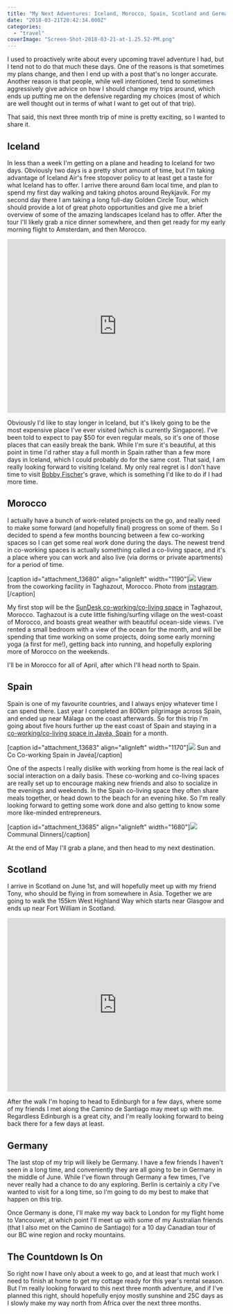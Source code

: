```yaml
---
title: "My Next Adventures: Iceland, Morocco, Spain, Scotland and Germany"
date: "2018-03-21T20:42:34.000Z"
categories: 
  - "travel"
coverImage: "Screen-Shot-2018-03-21-at-1.25.52-PM.png"
---
```


I used to proactively write about every upcoming travel adventure I had, but I tend not to do that much these days. One of the reasons is that sometimes my plans change, and then I end up with a post that's no longer accurate. Another reason is that people, while well intentioned, tend to sometimes aggressively give advice on how I should change my trips around, which ends up putting me on the defensive regarding my choices (most of which are well thought out in terms of what I want to get out of that trip).

That said, this next three month trip of mine is pretty exciting, so I wanted to share it.

## Iceland

In less than a week I'm getting on a plane and heading to Iceland for two days. Obviously two days is a pretty short amount of time, but I'm taking advantage of Iceland Air's free stopover policy to at least get a taste for what Iceland has to offer. I arrive there around 6am local time, and plan to spend my first day walking and taking photos around Reykjavik. For my second day there I am taking a long full-day Golden Circle Tour, which should provide a lot of great photo opportunities and give me a brief overview of some of the amazing landscapes Iceland has to offer. After the tour I'll likely grab a nice dinner somewhere, and then get ready for my early morning flight to Amsterdam, and then Morocco.

<iframe width="100%" height="auto" style="min-height: 400px!important" src="https://www.youtube.com/embed/Ox5sFOnEeVs" frameborder="0" allow="autoplay; encrypted-media" allowfullscreen></iframe>

Obviously I'd like to stay longer in Iceland, but it's likely going to be the most expensive place I've ever visited (which is currently Singapore). I've been told to expect to pay $50 for even regular meals, so it's one of those places that can easily break the bank. While I'm sure it's beautiful, at this point in time I'd rather stay a full month in Spain rather than a few more days in Iceland, which I could probably do for the same cost. That said, I am really looking forward to visiting Iceland. My only real regret is I don't have time to visit [Bobby Fischer](https://en.wikipedia.org/wiki/Bobby_Fischer)'s grave, which is something I'd like to do if I had more time.

## Morocco

I actually have a bunch of work-related projects on the go, and really need to make some forward (and hopefully final) progress on some of them. So I decided to spend a few months bouncing between a few co-working spaces so I can get some real work done during the days. The newest trend in co-working spaces is actually something called a co-living space, and it's a place where you can work and also live (via dorms or private apartments) for a period of time.

\[caption id="attachment\_13680" align="alignleft" width="1190"\][![](images/Screen-Shot-2018-03-21-at-1.25.52-PM.png)](https://www.instagram.com/p/BgRg-Xhlb1u/) View from the coworking facility in Taghazout, Morocco. Photo from [instagram](https://www.instagram.com/p/BgRg-Xhlb1u/).\[/caption\]

My first stop will be the [SunDesk co-working/co-living space](https://www.sun-desk.com/) in Taghazout, Morocco. Taghazout is a cute little fishing/surfing village on the west-coast of Morocco, and boasts great weather with beautiful ocean-side views. I've rented a small bedroom with a view of the ocean for the month, and will be spending that time working on some projects, doing some early morning yoga (a first for me!), getting back into running, and hopefully exploring more of Morocco on the weekends.

I'll be in Morocco for all of April, after which I'll head north to Spain.

## Spain

Spain is one of my favourite countries, and I always enjoy whatever time I can spend there. Last year I completed an 800km pilgrimage across Spain, and ended up near Málaga on the coast afterwards. So for this trip I'm going about five hours further up the east coast of Spain and staying in a [co-working/co-living space in Javéa, Spain](https://sun-and-co.com/) for a month.

\[caption id="attachment\_13683" align="alignleft" width="1170"\]![](images/Screen-Shot-2018-03-21-at-1.34.43-PM.png) Sun and Co Co-working Spain in Javéa\[/caption\]

One of the aspects I really dislike with working from home is the real lack of social interaction on a daily basis. These co-working and co-living spaces are really set up to encourage making new friends and also to socialize in the evenings and weekends. In the Spain co-living space they often share meals together, or head down to the beach for an evening hike. So I'm really looking forward to getting some work done and also getting to know some more like-minded entrepreneurs.

\[caption id="attachment\_13685" align="alignleft" width="1680"\]![](images/Screen-Shot-2018-03-21-at-1.34.16-PM.png) Communal Dinners\[/caption\]

At the end of May I'll grab a plane, and then head to my next destination.

## Scotland

I arrive in Scotland on June 1st, and will hopefully meet up with my friend Tony, who should be flying in from somewhere in Asia. Together we are going to walk the 155km West Highland Way which starts near Glasgow and ends up near Fort William in Scotland.

<iframe width="100%" height="auto" style="min-height: 400px!important" src="https://www.youtube.com/embed/oTgsPQPoMyM" frameborder="0" allow="autoplay; encrypted-media" allowfullscreen></iframe>

After the walk I'm hoping to head to Edinburgh for a few days, where some of my friends I met along the Camino de Santiago may meet up with me. Regardless Edinburgh is a great city, and I'm really looking forward to being back there for a few days at least.

## Germany

The last stop of my trip will likely be Germany. I have a few friends I haven't seen in a long time, and conveniently they are all going to be in Germany in the middle of June. While I've flown through Germany a few times, I've never really had a chance to do any exploring. Berlin is certainly a city I've wanted to visit for a long time, so I'm going to do my best to make that happen on this trip.

Once Germany is done, I'll make my way back to London for my flight home to Vancouver, at which point I'll meet up with some of my Australian friends (that I also met on the Camino de Santiago) for a 10 day Canadian tour of our BC wine region and rocky mountains.

## The Countdown Is On

So right now I have only about a week to go, and at least that much work I need to finish at home to get my cottage ready for this year's rental season. But I'm really looking forward to this next three month adventure, and if I've planned this right, should hopefully enjoy mostly sunshine and 25C days as I slowly make my way north from Africa over the next three months.
